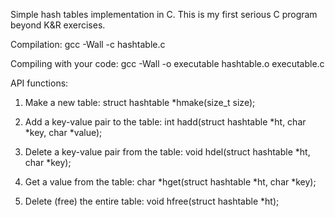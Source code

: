 Simple hash tables implementation in C.
This is my first serious C program beyond K&R exercises.

Compilation:
gcc -Wall -c hashtable.c

Compiling with your code:
gcc -Wall -o executable hashtable.o executable.c

API functions:

1. Make a new table:
struct hashtable *hmake(size_t size);

2. Add a key-value pair to the table:
int hadd(struct hashtable *ht, char *key, char *value);

3. Delete a key-value pair from the table:
void hdel(struct hashtable *ht, char *key);

4. Get a value from the table:
char *hget(struct hashtable *ht, char *key);

5. Delete (free) the entire table:
void hfree(struct hashtable *ht);

